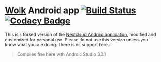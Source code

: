 # [Wolk](https://bennekom58.nl) Android app [![Build Status](https://drone.nextcloud.com/api/badges/nextcloud/android/status.svg)](https://drone.nextcloud.com/nextcloud/android) [![Codacy Badge](https://api.codacy.com/project/badge/Grade/80401cb343854343b4d94acbfb72d3ec)](https://www.codacy.com/app/Nextcloud/android?utm_source=github.com&amp;utm_medium=referral&amp;utm_content=nextcloud/android&amp;utm_campaign=Badge_Grade)

This is a forked version of the [Nextcloud Android application](https://github.com/nextcloud/android), modified and customized for personal use. Please do not use this version unless you know what you are doing. There is no support here...

> Compiles fine here with Android Studio 3.0.1
